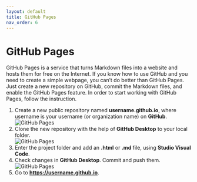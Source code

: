 ```yaml
---
layout: default
title: GitHub Pages
nav_order: 6
---
```

GitHub Pages
=============
GitHub Pages is a service that turns Markdown files into a website and hosts them for free on the Internet. If you know how to use GitHub and you need to create a simple webpage, you can’t do better than GitHub Pages. Just create a new repository on GitHub, commit the Markdown files, and enable the GitHub Pages feature. In order to start working with GitHub Pages, follow the instruction.  

1. Create a new public repository named **username.github.io**, where username is your username (or organization name) on **GitHub**.  
![GitHub Pages](/assets/images/P1.jpg)  
2. Clone the new repository with the help of **GitHub Desktop** to your local folder.  
![GitHub Pages](/assets/images/P2.jpg)  
3. Enter the project folder and add an **.html** or **.md** file, using **Studio Visual Code**.  
4. Check changes in **GitHub Desktop**. Commit and push them.  
![GitHub Pages](/assets/images/P3.jpg)
5. Go to **https://username.github.io**. 